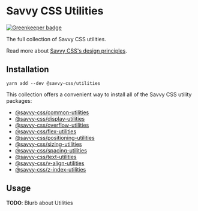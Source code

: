 # Savvy CSS Utilities

[![Greenkeeper badge](https://badges.greenkeeper.io/savvy-css/utilities.svg)](https://greenkeeper.io/)

The full collection of Savvy CSS utilities.

Read more about [Savvy CSS's design principles](https://github.com/savvy-css/savvy/doc).

## Installation

```shell
yarn add --dev @savvy-css/utilities
``` 

This collection offers a convenient way to install all of the Savvy CSS utility packages:

- [@savvy-css/common-utilities](https://github.com/savvy-css/common-utilities/)
- [@savvy-css/display-utilities](https://github.com/savvy-css/display-utilities/)
- [@savvy-css/overflow-utilities](https://github.com/savvy-css/overflow-utilities/)
- [@savvy-css/flex-utilities](https://github.com/savvy-css/flex-utilities/)
- [@savvy-css/positioning-utilities](https://github.com/savvy-css/positioning-utilities/)
- [@savvy-css/sizing-utilities](https://github.com/savvy-css/sizing-utilities/)
- [@savvy-css/spacing-utilities](https://github.com/savvy-css/spacing-utilities/)
- [@savvy-css/text-utilities](https://github.com/savvy-css/text-utilities/)
- [@savvy-css/v-align-utilities](https://github.com/savvy-css/v-align-utilities/)
- [@savvy-css/z-index-utilities](https://github.com/savvy-css/z-index-utilities/)

## Usage

**TODO**: Blurb about Utilities